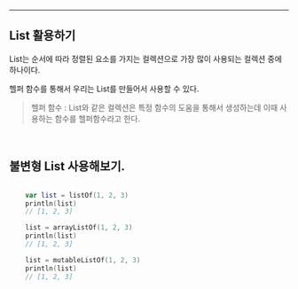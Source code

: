 
---

## List 활용하기

List는 순서에 따라 정렬된 요소를 가지는 컬렉션으로 가장 많이 사용되는 컬렉션 중에 하나이다.

헬퍼 함수를 통해서 우리는 List를 만들어서 사용할 수 있다.
> 헬퍼 함수 : List와 같은 컬렉션은 특정 함수의 도움을 통해서 생성하는데 이때 사용하는 함수를 헬퍼함수라고 한다.


<br>

## 불변형 List 사용해보기.



``` kotlin

    var list = listOf(1, 2, 3)
    println(list)
    // [1, 2, 3]

    list = arrayListOf(1, 2, 3)
    println(list)
    // [1, 2, 3]

    list = mutableListOf(1, 2, 3)
    println(list)
    // [1, 2, 3]


```
